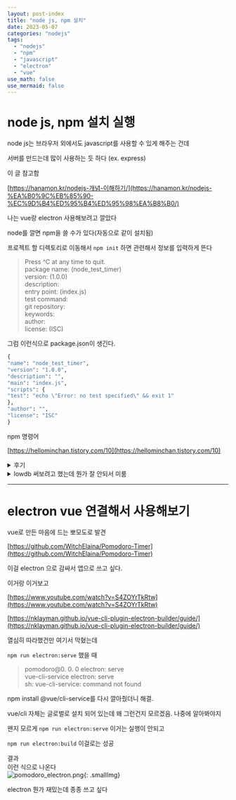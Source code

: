 ```yaml
---
layout: post-index
title: "node js, npm 설치"
date: 2023-05-07
categories: "nodejs"
tags:
  - "nodejs"
  - "npm"
  - "javascript"
  - "electron"
  - "vue"
use_math: false
use_mermaid: false
---
```


# node js, npm 설치 실행

node js는 브라우저 외에서도 javascript를 사용할 수 있게 해주는 건데

서버를 만드는데 많이 사용하는 듯 하다 (ex. express)

이 글 참고함

[https://hanamon.kr/nodejs-개념-이해하기/](https://hanamon.kr/nodejs-%EA%B0%9C%EB%85%90-%EC%9D%B4%ED%95%B4%ED%95%98%EA%B8%B0/)

나는 vue랑 electron 사용해보려고 깔았다

node를 깔면 npm을 쓸 수가 있다(자동으로 같이 설치됨)

프로젝트 할 디렉토리로 이동해서 `npm init` 하면 관련해서 정보를 입력하게 뜬다

> Press ^C at any time to quit.  
> package name: (node_test_timer)  
> version: (1.0.0)  
> description:  
> entry point: (index.js)  
> test command:  
> git repository:  
> keywords:  
> author:  
> license: (ISC)

그럼 이런식으로 package.json이 생긴다.

```python
{
"name": "node_test_timer",
"version": "1.0.0",
"description": "",
"main": "index.js",
"scripts": {
"test": "echo \"Error: no test specified\" && exit 1"
},
"author": "",
"license": "ISC"
}
```

npm 명령어

[https://hellominchan.tistory.com/10](https://hellominchan.tistory.com/10)

<details>
  <summary>후기</summary>
  <p>아직 조금 밖에 안써봤지만 react에서 flutter로 넘어온 사람이 react 패키지 쓰는거 좀 짜증난다고 했던걸 본 기억이 있는데 그게 자꾸 생각난다. 패키지 종류 엄청 많은데 뭘 써야할지 모르겠다. 영어가 아닌 독일어 러시아어 중국어로만 설명되어 있는 패키지도 좀 있음</p>
</details>

<details>
  <summary>lowdb 써보려고 했는데 뭔가 잘 안되서 미룸</summary>
  <p>lowdb 써보려고 했는데 뭔가 잘 안되서 미룸
  lowdb를 써보기로 한다
  json을 이용한 로컬 db
  electron에서도 사용 가능하다.
  3.0.0 버전으로 업그레이드 되면서 설정이 바뀌어서 다른 블로그에 있는 설명이랑 공식 문서랑 설명이 달라서 헷갈렸는데 pure esm으로 바뀌어서 그런거라 한다
  설명은 여기
  [https://gist.github.com/sindresorhus/a39789f98801d908bbc7ff3ecc99d99c](https://gist.github.com/sindresorhus/a39789f98801d908bbc7ff3ecc99d99c)
</p>
</details>

---

# electron vue 연결해서 사용해보기

vue로 만든 마음에 드는 뽀모도로 발견

[https://github.com/WitchElaina/Pomodoro-Timer](https://github.com/WitchElaina/Pomodoro-Timer)

이걸 electron 으로 감싸서 앱으로 쓰고 싶다.

이거랑 이거보고

[https://www.youtube.com/watch?v=S4ZOYrTkRtw](https://www.youtube.com/watch?v=S4ZOYrTkRtw)

[https://nklayman.github.io/vue-cli-plugin-electron-builder/guide/](https://nklayman.github.io/vue-cli-plugin-electron-builder/guide/)

열심히 따라했건만 여기서 막혔는데

`npm run electron:serve` 했을 때

> pomodoro@0. 0. 0 electron: serve  
> vue-cli-service electron: serve  
> sh: vue-cli-service: command not found

npm install @vue/cli-service를 다시 깔아줬더니 해결.

vue/cli 자체는 글로벌로 설치 되어 있는데 왜 그런건지 모르겠음. 나중에 알아봐야지

왠지 모르게 `npm run electron:serve` 이거는 실행이 안되고

`npm run electron:build` 이걸로는 성공

결과  
이런 식으로 나온다  
![pomodoro_electron.png](https://blogger.googleusercontent.com/img/a/AVvXsEgFBBc47LzpEAFao-fddJ-0xIyZrnJ_SnJjCgVtEGsduSRu1q5p5Hau_ykRQU0tkGC7lQRrQxqHtNJtkQLhS64KPWmwZG1HUt_0DKfKsCU3z_wjVeNzbiA9c81gvqh5foMO9UujKU-7g-Vrp_8hDqIR-HFWe_J37s7U2Ht2vq3xhbVsg-CwELM66ihAVA){: .smallImg}

electron 뭔가 재밌는데 종종 쓰고 싶다
